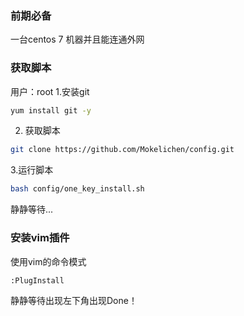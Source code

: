 ### 前期必备
一台centos 7 机器并且能连通外网

### 获取脚本
用户：root
1.安装git
```sh
yum install git -y
```

2. 获取脚本
```sh
git clone https://github.com/Mokelichen/config.git
```
3.运行脚本
```sh
bash config/one_key_install.sh
```
静静等待...

### 安装vim插件
使用vim的命令模式
```sh
:PlugInstall
```
静静等待出现左下角出现Done！

